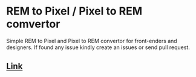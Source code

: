 # REM to Pixel / Pixel to REM comvertor

Simple REM to Pixel and Pixel to REM convertor for front-enders and designers. If found any issue kindly create an issues or send pull request.

## [Link](https://rem-pixel-calulator.puncoz.now.sh/)